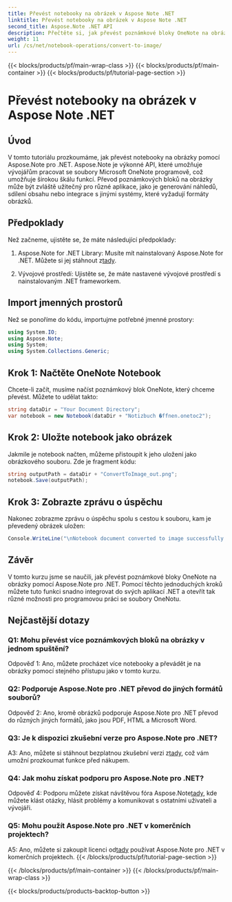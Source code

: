 ```yaml
---
title: Převést notebooky na obrázek v Aspose Note .NET
linktitle: Převést notebooky na obrázek v Aspose Note .NET
second_title: Aspose.Note .NET API
description: Přečtěte si, jak převést poznámkové bloky OneNote na obrázky pomocí Aspose.Note pro .NET. Postupujte podle tohoto podrobného průvodce pro bezproblémovou integraci.
weight: 11
url: /cs/net/notebook-operations/convert-to-image/
---
```


{{< blocks/products/pf/main-wrap-class >}}
{{< blocks/products/pf/main-container >}}
{{< blocks/products/pf/tutorial-page-section >}}

# Převést notebooky na obrázek v Aspose Note .NET

## Úvod

V tomto tutoriálu prozkoumáme, jak převést notebooky na obrázky pomocí Aspose.Note pro .NET. Aspose.Note je výkonné API, které umožňuje vývojářům pracovat se soubory Microsoft OneNote programově, což umožňuje širokou škálu funkcí. Převod poznámkových bloků na obrázky může být zvláště užitečný pro různé aplikace, jako je generování náhledů, sdílení obsahu nebo integrace s jinými systémy, které vyžadují formáty obrázků.

## Předpoklady

Než začneme, ujistěte se, že máte následující předpoklady:

1.  Aspose.Note for .NET Library: Musíte mít nainstalovaný Aspose.Note for .NET. Můžete si jej stáhnout z[tady](https://releases.aspose.com/note/net/).

2. Vývojové prostředí: Ujistěte se, že máte nastavené vývojové prostředí s nainstalovaným .NET frameworkem.

## Import jmenných prostorů

Než se ponoříme do kódu, importujme potřebné jmenné prostory:

```csharp
using System.IO;
using Aspose.Note;
using System;
using System.Collections.Generic;
```

## Krok 1: Načtěte OneNote Notebook

Chcete-li začít, musíme načíst poznámkový blok OneNote, který chceme převést. Můžete to udělat takto:

```csharp
string dataDir = "Your Document Directory";
var notebook = new Notebook(dataDir + "Notizbuch �ffnen.onetoc2");
```

## Krok 2: Uložte notebook jako obrázek

Jakmile je notebook načten, můžeme přistoupit k jeho uložení jako obrázkového souboru. Zde je fragment kódu:

```csharp
string outputPath = dataDir + "ConvertToImage_out.png";
notebook.Save(outputPath);
```

## Krok 3: Zobrazte zprávu o úspěchu

Nakonec zobrazme zprávu o úspěchu spolu s cestou k souboru, kam je převedený obrázek uložen:

```csharp
Console.WriteLine("\nNotebook document converted to image successfully.\nFile saved at " + outputPath);
```

## Závěr

V tomto kurzu jsme se naučili, jak převést poznámkové bloky OneNote na obrázky pomocí Aspose.Note pro .NET. Pomocí těchto jednoduchých kroků můžete tuto funkci snadno integrovat do svých aplikací .NET a otevřít tak různé možnosti pro programovou práci se soubory OneNotu.

## Nejčastější dotazy

### Q1: Mohu převést více poznámkových bloků na obrázky v jednom spuštění?

Odpověď 1: Ano, můžete procházet více notebooky a převádět je na obrázky pomocí stejného přístupu jako v tomto kurzu.

### Q2: Podporuje Aspose.Note pro .NET převod do jiných formátů souborů?

Odpověď 2: Ano, kromě obrázků podporuje Aspose.Note pro .NET převod do různých jiných formátů, jako jsou PDF, HTML a Microsoft Word.

### Q3: Je k dispozici zkušební verze pro Aspose.Note pro .NET?

A3: Ano, můžete si stáhnout bezplatnou zkušební verzi z[tady](https://releases.aspose.com/), což vám umožní prozkoumat funkce před nákupem.

### Q4: Jak mohu získat podporu pro Aspose.Note pro .NET?

 Odpověď 4: Podporu můžete získat návštěvou fóra Aspose.Note[tady](https://forum.aspose.com/c/note/28), kde můžete klást otázky, hlásit problémy a komunikovat s ostatními uživateli a vývojáři.

### Q5: Mohu použít Aspose.Note pro .NET v komerčních projektech?

 A5: Ano, můžete si zakoupit licenci od[tady](https://purchase.aspose.com/buy) používat Aspose.Note pro .NET v komerčních projektech.
{{< /blocks/products/pf/tutorial-page-section >}}

{{< /blocks/products/pf/main-container >}}
{{< /blocks/products/pf/main-wrap-class >}}

{{< blocks/products/products-backtop-button >}}
